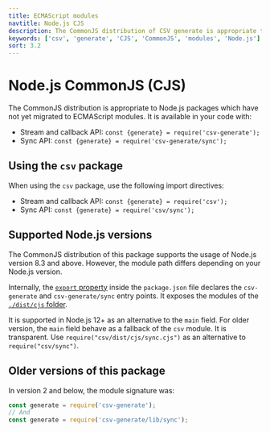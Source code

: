 ```yaml
---
title: ECMAScript modules
navtitle: Node.js CJS
description: The CommonJS distribution of CSV generate is appropriate to Node.js packages which have not yet migrated to ECMAScript modules.
keywords: ['csv', 'generate', 'CJS', 'CommonJS', 'modules', 'Node.js']
sort: 3.2
---
```


# Node.js CommonJS (CJS)

The CommonJS distribution is appropriate to Node.js packages which have not yet migrated to ECMAScript modules. It is available in your code with:

* Stream and callback API: `const {generate} = require('csv-generate');`
* Sync API: `const {generate} = require('csv-generate/sync');`

## Using the `csv` package

When using the `csv` package, use the following import directives:

* Stream and callback API: `const {generate} = require('csv');`
* Sync API: `const {generate} = require('csv/sync');`

## Supported Node.js versions

The CommonJS distribution of this package supports the usage of Node.js version 8.3 and above. However, the module path differs depending on your Node.js version.

Internally, the [`export` property](https://nodejs.org/api/packages.html#packages_exports) inside the `package.json` file declares the `csv-generate` and `csv-generate/sync` entry points. It exposes the modules of the [`./dist/cjs` folder](https://github.com/adaltas/node-csv/tree/master/packages/csv-generate/lib).

It is supported in Node.js 12+ as an alternative to the `main` field. For older version, the `main` field behave as a fallback of the `csv` module. It is transparent. Use `require("csv/dist/cjs/sync.cjs")` as an alternative to `require("csv/sync")`.

## Older versions of this package

In version 2 and below, the module signature was:

```js
const generate = require('csv-generate');
// And
const generate = require('csv-generate/lib/sync');
```
